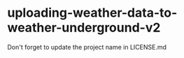 # uploading-weather-data-to-weather-underground-v2

Don't forget to update the project name in LICENSE.md
